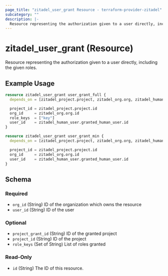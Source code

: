```yaml
---
page_title: "zitadel_user_grant Resource - terraform-provider-zitadel"
subcategory: ""
description: |-
  Resource representing the authorization given to a user directly, including the given roles.
---
```


# zitadel_user_grant (Resource)

Resource representing the authorization given to a user directly, including the given roles.

## Example Usage

```terraform
resource zitadel_user_grant user_grant_full {
  depends_on = [zitadel_project.project, zitadel_org.org, zitadel_human_user.granted_human_user]

  project_id = zitadel_project.project.id
  org_id     = zitadel_org.org.id
  role_keys  = ["key"]
  user_id    = zitadel_human_user.granted_human_user.id
}

resource zitadel_user_grant user_grant_min {
  depends_on = [zitadel_project.project, zitadel_org.org, zitadel_human_user.granted_human_user]

  project_id = zitadel_project.project.id
  org_id     = zitadel_org.org.id
  user_id    = zitadel_human_user.granted_human_user.id
}
```

<!-- schema generated by tfplugindocs -->
## Schema

### Required

- `org_id` (String) ID of the organization which owns the resource
- `user_id` (String) ID of the user

### Optional

- `project_grant_id` (String) ID of the granted project
- `project_id` (String) ID of the project
- `role_keys` (Set of String) List of roles granted

### Read-Only

- `id` (String) The ID of this resource.